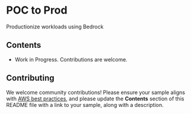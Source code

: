 # POC to Prod 

Productionize workloads using Bedrock

## Contents

* Work in Progress. Contributions are welcome.

## Contributing

We welcome community contributions! Please ensure your sample aligns with  [AWS best practices](https://aws.amazon.com/architecture/well-architected/), and please update the **Contents** section of this README file with a link to your sample, along with a description.